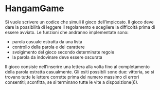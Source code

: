 # HangamGame
Si vuole scrivere un codice che simuli il gioco dell'impiccato.
Il gioco deve dare la possibilità di leggere il regolamento e scegliere la difficoltà prima di essere avviato.
Le funzioni che andranno implementate sono:

- parola casuale estratta da una lista
- controllo della parola e del carattere
- svolgimento del gioco secondo determinate regole
- la parola da indovinare deve essere oscurata 

Il gioco consiste nell'inserire una lettera alla volta fino al completamento della parola estratta casualmente.
Gli esiti possibili sono due: vittoria, se si trovano tutte le lettere corrette prima del numero massimo di errori consentiti; 
sconfitta, se si terminano tutte le vite a disposizione(6).
